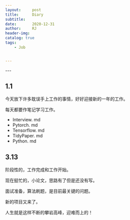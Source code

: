 ```yaml
---
layout:     post
title:      Diary
subtitle:   
date:       2020-12-31
author:     RJ
header-img: 
catalog: true
tags:
    - Job


---
```

<p id = "build"></p>
---

## 1.1
今天放下许多耽误手上工作的事情，好好迎接新的一年的工作。

每天都要作笔记学习工作。

- Interview. md
- Pytorch. md
- Tensorflow. md
- TidyPaper. md
- Python. md


## 3.13
阶段性的，工作完成和工作开始。

现在挺忙的，小论文，思路有了但是还没有写。

面试准备，算法刷题，是目前最关键的问题。

新的项目又来了。

人生就是这样不断的攀岩高峰，迎难而上的！

